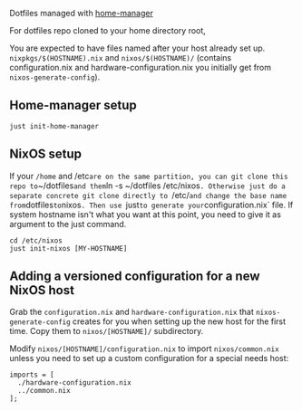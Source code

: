 Dotfiles managed with [home-manager](https://github.com/rycee/home-manager)

For dotfiles repo cloned to your home directory root,

You are expected to have files named after your host already set up.
`nixpkgs/$(HOSTNAME).nix` and `nixos/$(HOSTNAME)/` (contains configuration.nix
and hardware-configuration.nix you initially get from
`nixos-generate-config`).

## Home-manager setup

    just init-home-manager

## NixOS setup

If your `/home` and /etc` are on the same partition, you can git clone this
repo to `~/dotfiles` and them `ln -s ~/dotfiles /etc/nixos`. Otherwise just do
a separate concrete git clone directly to `/etc/` and change the base name
from `dotfiles` to `nixos`. Then use `just` to generate your
`configuration.nix` file. If system hostname isn't what you want at this
point, you need to give it as argument to the just command.

    cd /etc/nixos
    just init-nixos [MY-HOSTNAME]

## Adding a versioned configuration for a new NixOS host

Grab the `configuration.nix` and `hardware-configuration.nix` that
`nixos-generate-config` creates for you when setting up the new host for the
first time. Copy them to `nixos/[HOSTNAME]/` subdirectory.

Modify `nixos/[HOSTNAME]/configuration.nix` to import `nixos/common.nix`
unless you need to set up a custom configuration for a special needs host:

    imports = [
      ./hardware-configuration.nix
      ../common.nix
    ];
